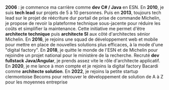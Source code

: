 **2006** : je commence ma carrière comme **dev C# / Java** en ESN. 
En **2010**, je suis **tech lead** sur projets de 5 à 10 personnes.
Puis en **2013**, toujours tech lead sur le projet de réécriture dur portail de prise de commande Michelin, je propose de revoir la plateforme technique sous-jacente pour réduire les coûts et simplifier la maintenance.
Cette initiative me permet d'être **architecte technique** puis **architecte SI** aux côté d'architectes sénior Michelin.
En **2016**, je rejoins une squad de développement web et mobile pour mettre en place de nouvelles solutions plus efficaces, à la mode d'une "digital factory".
En **2018**, je quitte le monde de l'ESN et de Michelin pour rejoindre un projet national pour le ministère de la recherche. Recruté **dev fullstack Java/Angular**, je prends assez vite le rôle d'architecte applicatif.
En **2020**, je me lance à mon compte et je rejoins la digital factory Bacardi comme **architecte solution**.
En **2022**, je rejoins la petite startup clermontoise Becoms pour retrouver le développement de solution de A à Z pour les moyennes entreprise
